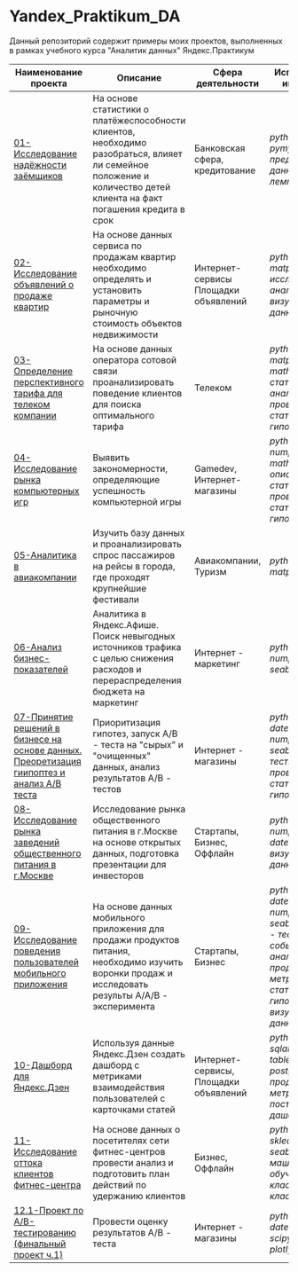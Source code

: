 # Yandex_Praktikum_DA
Данный репозиторий содержит примеры моих проектов, выполненных в рамках учебного курса "Аналитик данных" Яндекс.Практикум

|Наименование проекта|Описание|Сфера деятельности|Использованные инструменты|
|-----|------|------|------|
|[01-Исследование надёжности заёмщиков]()|На основе статистики о платёжеспособности клиентов, необходимо разобраться, влияет ли семейное положение и количество детей клиента на факт погашения кредита в срок|Банковская сфера, кредитование|*python, pandas, pymystem3, предобработка данных, лемматизация*|
|[02-Исследование объявлений о продаже квартир]()|На основе данных сервиса по продажам квартир необходимо определять и установить параметры и рыночную стоимость объектов недвижимости|Интернет-сервисы Площадки объявлений|*python, pandas, matplotlib, исследовательский анализ данных, визуализация данных*|
|[03-Определение перспективного тарифа для телеком компании](https://github.com/olga-pogonea/Yandex_Praktikum_DA/blob/main/tarifs.ipynb)|На основе данных оператора сотовой связи проанализировать поведение клиентов для поиска оптимального тарифа |Телеком|*python, pandas, matplotlib, numpy, math, scipy, статистический анализ данных, проверка статистических гипотез*|
|[04-Исследование рынка компьютерных игр]()|Выявить закономерности, определяющие успешность компьютерной игры |Gamedev, Интернет-магазины|*python, pandas, numpy, matplotlib, math, scipy, описательная статистика, проверка статистических гипотез*|
|[05-Аналитика в авиакомпании]()|Изучить базу данных и проанализировать спрос пассажиров на рейсы в города, где проходят крупнейшие фестивали|Авиакомпании, Туризм|*python, pandas, matplotlib*|
|[06-Анализ бизнес-показателей]()|Аналитика в Яндекс.Афише. Поиск невыгодных источников трафика с целью снижения расходов и перераспределения бюджета на маркетинг|Интернет - маркетинг|*python, pandas, numpy, matplotlib, seaborn*|
|[07-Принятие решений в бизнесе на основе данных. Преоретизация гиипоптез и анализ A/B теста]()|Приоритизация гипотез, запуск A/B - теста на "сырых" и "очищенных" данных, анализ результатов A/B - тестов|Интернет - магазины|*python, pandas, datetime, matplotlib, numpy, scipy, seaborn, A/B-тестирование, проверка статистических гипотез*|
|[08-Исследование рынка заведений общественного питания в г.Москве]()|Исследование рынка общественного питания в г.Москве на основе открытых данных, подготовка презентации для инвесторов|Стартапы, Бизнес, Оффлайн|*python, pandas, numpy, matplotlib, datetime, seaborn, визуализация данных*|
|[09-Исследование поведения пользователей мобильного приложения]()|На основе данных мобильного приложения для продажи продуктов питания, необходимо изучить воронки продаж и исследовать результы A/A/B - эксперимента|Стартапы, Бизнес|*python, pandas, datetime, matplotlib, numpy, scipy, math, seaborn, plotly, A/B - тестирование, событийная аналитика, продуктовые метрики, проверка статистических гипотез, визуализация данных*|
|[10-Дашборд для Яндекс.Дзен]()|Используя данные Яндекс.Дзен создать дашборд с метриками взаимодействия пользователей с карточками статей|Интернет-сервисы, Площадки объявлений|*python, pandas, sqlalchemy , tableau, postgreSQL, продуктовые метрики, построение дашбордов*|
|[11-Исследование оттока клиентов фитнес-центра]()|На основе данных о посетителях сети фитнес-центров провести анализ и подготовить план действий по удержанию клиентов|Бизнес, Оффлайн|*python, pandas, sklearn, matplotlib, seaborn, scipy, машинное обучение, классификация, кластеризация*|
|[12.1-Проект по А/B-тестированию (финальный проект ч.1)](https://github.com/olga-pogonea/Yandex_Praktikum_DA/blob/main/AB-test.ipynb)|Провести оценку результатов A/B - теста|Интернет - магазины|*python, pandas, datetime, math, scipy, matplotlib, plotly, seaborn*|
